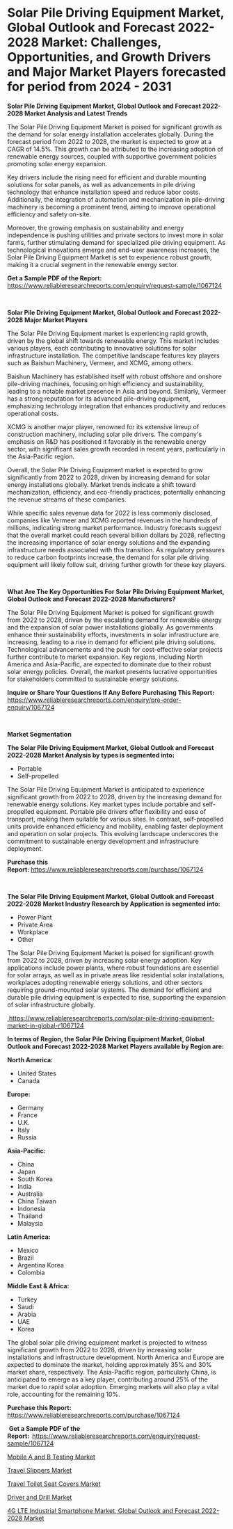 <p><h1>Solar Pile Driving Equipment Market, Global Outlook and Forecast 2022-2028 Market: Challenges, Opportunities, and Growth Drivers and Major Market Players forecasted for period from 2024 - 2031</h1></p><p><strong>Solar Pile Driving Equipment Market, Global Outlook and Forecast 2022-2028 Market Analysis and Latest Trends</strong></p>
<p><p>The Solar Pile Driving Equipment Market is poised for significant growth as the demand for solar energy installation accelerates globally. During the forecast period from 2022 to 2028, the market is expected to grow at a CAGR of 14.5%. This growth can be attributed to the increasing adoption of renewable energy sources, coupled with supportive government policies promoting solar energy expansion. </p><p>Key drivers include the rising need for efficient and durable mounting solutions for solar panels, as well as advancements in pile driving technology that enhance installation speed and reduce labor costs. Additionally, the integration of automation and mechanization in pile-driving machinery is becoming a prominent trend, aiming to improve operational efficiency and safety on-site.</p><p>Moreover, the growing emphasis on sustainability and energy independence is pushing utilities and private sectors to invest more in solar farms, further stimulating demand for specialized pile driving equipment. As technological innovations emerge and end-user awareness increases, the Solar Pile Driving Equipment Market is set to experience robust growth, making it a crucial segment in the renewable energy sector.</p></p>
<p><strong>Get a Sample PDF of the Report:&nbsp;</strong> <a href="https://www.reliableresearchreports.com/enquiry/request-sample/1067124?utm_campaign=8&utm_medium=2&utm_source=Github&utm_content=ia&utm_term=04122024&utm_id=solar-pile-driving-equipment-market-global-outlook-and-forecast-2022-2028">https://www.reliableresearchreports.com/enquiry/request-sample/1067124</a></p>
<p>&nbsp;</p>
<p><strong>Solar Pile Driving Equipment Market, Global Outlook and Forecast 2022-2028 Major Market Players</strong></p>
<p><p>The Solar Pile Driving Equipment market is experiencing rapid growth, driven by the global shift towards renewable energy. This market includes various players, each contributing to innovative solutions for solar infrastructure installation. The competitive landscape features key players such as Baishun Machinery, Vermeer, and XCMG, among others.</p><p>Baishun Machinery has established itself with robust offshore and onshore pile-driving machines, focusing on high efficiency and sustainability, leading to a notable market presence in Asia and beyond. Similarly, Vermeer has a strong reputation for its advanced pile-driving equipment, emphasizing technology integration that enhances productivity and reduces operational costs.</p><p>XCMG is another major player, renowned for its extensive lineup of construction machinery, including solar pile drivers. The company's emphasis on R&D has positioned it favorably in the renewable energy sector, with significant sales growth recorded in recent years, particularly in the Asia-Pacific region.</p><p>Overall, the Solar Pile Driving Equipment market is expected to grow significantly from 2022 to 2028, driven by increasing demand for solar energy installations globally. Market trends indicate a shift toward mechanization, efficiency, and eco-friendly practices, potentially enhancing the revenue streams of these companies.</p><p>While specific sales revenue data for 2022 is less commonly disclosed, companies like Vermeer and XCMG reported revenues in the hundreds of millions, indicating strong market performance. Industry forecasts suggest that the overall market could reach several billion dollars by 2028, reflecting the increasing importance of solar energy solutions and the expanding infrastructure needs associated with this transition. As regulatory pressures to reduce carbon footprints increase, the demand for solar pile driving equipment will likely follow suit, driving further growth for these key players.</p></p>
<p>&nbsp;</p>
<p><strong>What Are The Key Opportunities For Solar Pile Driving Equipment Market, Global Outlook and Forecast 2022-2028 Manufacturers?</strong></p>
<p><p>The Solar Pile Driving Equipment Market is poised for significant growth from 2022 to 2028, driven by the escalating demand for renewable energy and the expansion of solar power installations globally. As governments enhance their sustainability efforts, investments in solar infrastructure are increasing, leading to a rise in demand for efficient pile driving solutions. Technological advancements and the push for cost-effective solar projects further contribute to market expansion. Key regions, including North America and Asia-Pacific, are expected to dominate due to their robust solar energy policies. Overall, the market presents lucrative opportunities for stakeholders committed to sustainable energy solutions.</p></p>
<p><strong>Inquire or Share Your Questions If Any Before Purchasing This Report:</strong> <a href="https://www.reliableresearchreports.com/enquiry/pre-order-enquiry/1067124?utm_campaign=8&utm_medium=2&utm_source=Github&utm_content=ia&utm_term=04122024&utm_id=solar-pile-driving-equipment-market-global-outlook-and-forecast-2022-2028">https://www.reliableresearchreports.com/enquiry/pre-order-enquiry/1067124</a></p>
<p>&nbsp;</p>
<p><strong>Market Segmentation</strong></p>
<p><strong>The Solar Pile Driving Equipment Market, Global Outlook and Forecast 2022-2028 Market Analysis by types is segmented into:</strong></p>
<p><ul><li>Portable</li><li>Self-propelled</li></ul></p>
<p><p>The Solar Pile Driving Equipment Market is anticipated to experience significant growth from 2022 to 2028, driven by the increasing demand for renewable energy solutions. Key market types include portable and self-propelled equipment. Portable pile drivers offer flexibility and ease of transport, making them suitable for various sites. In contrast, self-propelled units provide enhanced efficiency and mobility, enabling faster deployment and operation on solar projects. This evolving landscape underscores the commitment to sustainable energy development and infrastructure deployment.</p></p>
<p><strong>Purchase this Report:&nbsp;</strong><a href="https://www.reliableresearchreports.com/purchase/1067124?utm_campaign=8&utm_medium=2&utm_source=Github&utm_content=ia&utm_term=04122024&utm_id=solar-pile-driving-equipment-market-global-outlook-and-forecast-2022-2028">https://www.reliableresearchreports.com/purchase/1067124</a></p>
<p>&nbsp;</p>
<p><strong>The Solar Pile Driving Equipment Market, Global Outlook and Forecast 2022-2028 Market Industry Research by Application is segmented into:</strong></p>
<p><ul><li>Power Plant</li><li>Private Area</li><li>Workplace</li><li>Other</li></ul></p>
<p><p>The Solar Pile Driving Equipment Market is poised for significant growth from 2022 to 2028, driven by increasing solar energy adoption. Key applications include power plants, where robust foundations are essential for solar arrays, as well as in private areas like residential solar installations, workplaces adopting renewable energy solutions, and other sectors requiring ground-mounted solar systems. The demand for efficient and durable pile driving equipment is expected to rise, supporting the expansion of solar infrastructure globally.</p></p>
<p><a href="https://www.reliableresearchreports.com/solar-pile-driving-equipment-market-in-global-r1067124?utm_campaign=8&utm_medium=2&utm_source=Github&utm_content=ia&utm_term=04122024&utm_id=solar-pile-driving-equipment-market-global-outlook-and-forecast-2022-2028">&nbsp;https://www.reliableresearchreports.com/solar-pile-driving-equipment-market-in-global-r1067124</a></p>
<p><strong>In terms of Region, the Solar Pile Driving Equipment Market, Global Outlook and Forecast 2022-2028 Market Players available by Region are:</strong></p>
<p>
    <p> <strong> North America: </strong>
        <ul>
            <li>United States</li>
            <li>Canada</li>
        </ul>
        </p> 
    <p> <strong> Europe: </strong>
        <ul>
            <li>Germany</li>
            <li>France</li>
            <li>U.K.</li>
            <li>Italy</li>
            <li>Russia</li>
        </ul>
        </p> 
    <p> <strong> Asia-Pacific: </strong>
        <ul>
            <li>China</li>
            <li>Japan</li>
            <li>South Korea</li>
            <li>India</li>
            <li>Australia</li>
            <li>China Taiwan</li>
            <li>Indonesia</li>
            <li>Thailand</li>
            <li>Malaysia</li>
        </ul>
        </p> 
    <p> <strong> Latin America: </strong>
        <ul>
            <li>Mexico</li>
            <li>Brazil</li>
            <li>Argentina Korea</li>
            <li>Colombia</li>
        </ul>
        </p> 
    <p> <strong> Middle East & Africa: </strong>
        <ul>
            <li>Turkey</li>
            <li>Saudi</li>
            <li>Arabia</li>
            <li>UAE</li>
            <li>Korea</li>
        </ul>
    </p>
    </p>
<p><p>The global solar pile driving equipment market is projected to witness significant growth from 2022 to 2028, driven by increasing solar installations and infrastructure development. North America and Europe are expected to dominate the market, holding approximately 35% and 30% market share, respectively. The Asia-Pacific region, particularly China, is anticipated to emerge as a key player, contributing around 25% of the market due to rapid solar adoption. Emerging markets will also play a vital role, accounting for the remaining 10%.</p></p>
<p><strong>Purchase this Report: </strong><a href="https://www.reliableresearchreports.com/purchase/1067124?utm_campaign=8&utm_medium=2&utm_source=Github&utm_content=ia&utm_term=04122024&utm_id=solar-pile-driving-equipment-market-global-outlook-and-forecast-2022-2028">https://www.reliableresearchreports.com/purchase/1067124</a></p>
<p>&nbsp;<strong>Get a Sample PDF of the Report:&nbsp;&nbsp;</strong><a href="https://www.reliableresearchreports.com/enquiry/request-sample/1067124?utm_campaign=8&utm_medium=2&utm_source=Github&utm_content=ia&utm_term=04122024&utm_id=solar-pile-driving-equipment-market-global-outlook-and-forecast-2022-2028">https://www.reliableresearchreports.com/enquiry/request-sample/1067124</a></p>
<p><strong></strong></p>
<p><p><a href="https://issuu.com/reportprime-2/docs/mobile-a-and-b-testing-market-size-2030.pptx?utm_campaign=8&utm_medium=2&utm_source=Github&utm_content=ia&utm_term=04122024&utm_id=solar-pile-driving-equipment-market-global-outlook-and-forecast-2022-2028">Mobile A and B Testing Market</a></p><p><a href="https://www.linkedin.com/pulse/charting-future-comprehensive-analysis-global-travel-slippers-fbfac?utm_campaign=8&utm_medium=2&utm_source=Github&utm_content=ia&utm_term=04122024&utm_id=solar-pile-driving-equipment-market-global-outlook-and-forecast-2022-2028">Travel Slippers Market</a></p><p><a href="https://www.linkedin.com/pulse/travel-toilet-seat-covers-market-consolidation-impact-structure-qzhuc?utm_campaign=8&utm_medium=2&utm_source=Github&utm_content=ia&utm_term=04122024&utm_id=solar-pile-driving-equipment-market-global-outlook-and-forecast-2022-2028">Travel Toilet Seat Covers Market</a></p><p><a href="https://issuu.com/reportprime-2/docs/driver-and-drill-market-size-2030.pptx?utm_campaign=8&utm_medium=2&utm_source=Github&utm_content=ia&utm_term=04122024&utm_id=solar-pile-driving-equipment-market-global-outlook-and-forecast-2022-2028">Driver and Drill Market</a></p><p><a href="https://github.com/AfsanaMia652/Market-Research-Report-List-1/blob/main/4g-lte-industrial-smartphone-market-global-outlook-and-forecast-2022-2028-market.md?utm_campaign=8&utm_medium=2&utm_source=Github&utm_content=ia&utm_term=04122024&utm_id=solar-pile-driving-equipment-market-global-outlook-and-forecast-2022-2028">4G LTE Industrial Smartphone Market, Global Outlook and Forecast 2022-2028 Market</a></p></p>